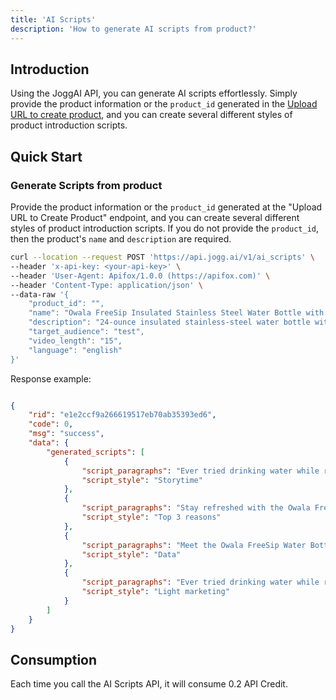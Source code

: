 ```yaml
---
title: 'AI Scripts'
description: 'How to generate AI scripts from product?'
---
```


## Introduction

Using the JoggAI API, you can generate AI scripts effortlessly. Simply provide the product information or the `product_id` generated in the [Upload URL to create product](https://docs.jogg.ai/api-reference/URL-to-Video/UploadURL), and you can create several different styles of product introduction scripts.

## Quick Start

### Generate Scripts from product

Provide the product information or the `product_id` generated at the "Upload URL to Create Product" endpoint, and you can create several different styles of product introduction scripts.
If you do not provide the `product_id`, then the product's `name` and `description` are required.

```bash
curl --location --request POST 'https://api.jogg.ai/v1/ai_scripts' \
--header 'x-api-key: <your-api-key>' \
--header 'User-Agent: Apifox/1.0.0 (https://apifox.com)' \
--header 'Content-Type: application/json' \
--data-raw '{
    "product_id": "",
    "name": "Owala FreeSip Insulated Stainless Steel Water Bottle with Straw for Sports, Travel, and School BPA-Free Sports Water Bottle, 24 oz, Shy Marshmallow",
    "description": "24-ounce insulated stainless-steel water bottle with a FreeSip spout and push-button lid with lock\nPatented FreeSip spout designed for either sipping upright through the built-in straw or tilting back to swig from the spout opening\nProtective push-to-open lid keeps spout clean; convenient carry loop doubles as a lock\nDouble-wall insulation keeps drinks cold for up to 24 hours; wide opening for cleaning and adding ice; cup holder-friendly base\nBPA, lead, and phthalate-free; hand wash cup, dishwasher-safe lid; not for use with hot liquids",
    "target_audience": "test",
    "video_length": "15",
    "language": "english"
}'
```

Response example:

```json

{
    "rid": "e1e2ccf9a266619517eb70ab35393ed6",
    "code": 0,
    "msg": "success",
    "data": {
        "generated_scripts": [
            {
                "script_paragraphs": "Ever tried drinking water while running? It's like a comedy show!You either spill it all over or look like a fish out of water.Then I found the Owala FreeSip bottle—game changer, folks!Sip upright or swig like a champ, no spills in sight!Stay hydrated with style—24 oz of pure refreshment, Shy Marshmallow!",
                "script_style": "Storytime"
            },
            {
                "script_paragraphs": "Stay refreshed with the Owala FreeSip's 24-ounce capacity!Enjoy sipping upright or swigging from the spout—your choice!Double-wall insulation keeps drinks cold for 24 hours, amazing right?BPA-free and easy to clean—perfect for sports, travel, or school!Grab yours today and elevate your hydration game!",
                "script_style": "Top 3 reasons"
            },
            {
                "script_paragraphs": "Meet the Owala FreeSip Water Bottle: your hydration superhero!Sip upright through the straw or tilt for a swig—your choice!Double-wall insulation keeps drinks cold for 24 hours. Chill vibes only!BPA-free and easy to clean; it’s a bottle, not a science experiment!Perfect for sports, travel, or school—stay hydrated in style!",
                "script_style": "Data"
            },
            {
                "script_paragraphs": "Ever tried drinking water while running? It's like a comedy show!You tilt, you sip, and suddenly, it's a water fountain explosion.Then there’s the awkward moment when you need a straw, but don’t have one.Imagine a world where sipping and swigging are both possible, effortlessly.Meet the Owala FreeSip Water Bottle, your hydration hero for every adventure!",
                "script_style": "Light marketing"
            }
        ]
    }
}
```

## Consumption

Each time you call the AI Scripts API, it will consume 0.2 API Credit.
